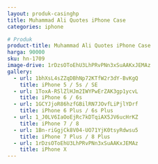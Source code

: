 ```yaml
---
layout: produk-casinghp
title: Muhammad Ali Quotes iPhone Case
categories: iphone

# Produk
product-title: Muhammad Ali Quotes iPhone Case
harga: 90000
sku: hn-1709
image-drive: 1rDzsOToEhU3LhPRvPNn3xSuAAKxJEMAz
gallery:
  - url: 1bhXsL4sZZqDBhNp72KTfW2r3dY-BvKgQ
    title: iPhone 5 / 5s / SE
  - url: 1ToxA-RSlZlHJm2IWYPwErZAK3gp1ycvL
    title: iPhone 6 / 6s
  - url: 1GCYJjoR86hzfGBilRN7JOvfLiPjlYDrf
    title: iPhone 6 Plus / 6s Plus
  - url: 1_J0LV6IaOoEjRc7kDTqiAX5JV6ucHrKZ
    title: iPhone 7 / 8
  - url: 1Bn-riGgjCk8V04-UO71YjK0tsyRdwsu5
    title: iPhone 7 Plus / 8 Plus
  - url: 1rDzsOToEhU3LhPRvPNn3xSuAAKxJEMAz
    title: iPhone X
---
```

